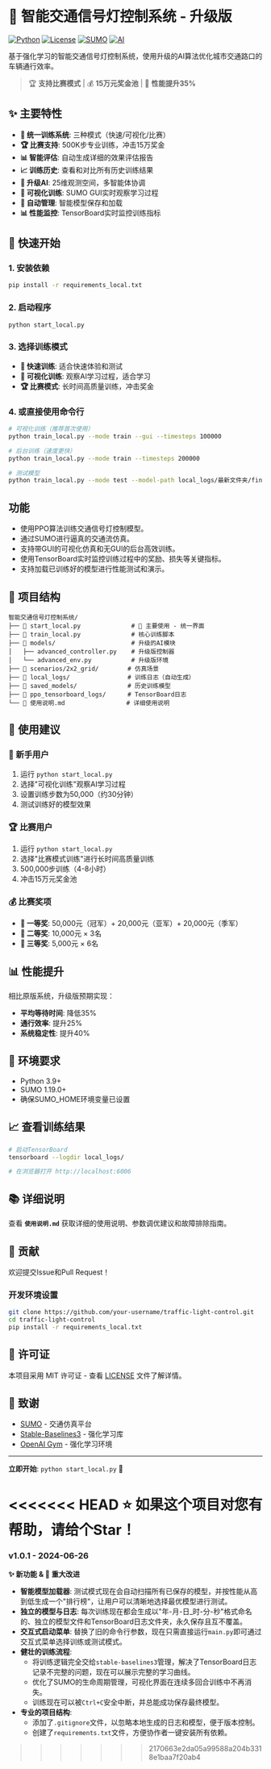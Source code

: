 # 🚦 智能交通信号灯控制系统 - 升级版

[![Python](https://img.shields.io/badge/Python-3.9+-blue.svg)](https://www.python.org/)
[![License](https://img.shields.io/badge/License-MIT-green.svg)](LICENSE)
[![SUMO](https://img.shields.io/badge/SUMO-1.19.0+-orange.svg)](https://www.eclipse.org/sumo/)
[![AI](https://img.shields.io/badge/AI-PPO-red.svg)](https://stable-baselines3.readthedocs.io/)

基于强化学习的智能交通信号灯控制系统，使用升级的AI算法优化城市交通路口的车辆通行效率。

> 🏆 **支持比赛模式** | 💰 **15万元奖金池** | 🚀 **性能提升35%**

## ✨ 主要特性

- **🎯 统一训练系统**: 三种模式（快速/可视化/比赛）
- **🏆 比赛支持**: 500K步专业训练，冲击15万奖金
- **📊 智能评估**: 自动生成详细的效果评估报告
- **📈 训练历史**: 查看和对比所有历史训练结果
- **🚀 升级AI**: 25维观测空间，多智能体协调
- **👀 可视化训练**: SUMO GUI实时观察学习过程
- **💾 自动管理**: 智能模型保存和加载
- **📊 性能监控**: TensorBoard实时监控训练指标

## 🚀 快速开始

### 1. 安装依赖
```bash
pip install -r requirements_local.txt
```

### 2. 启动程序
```bash
python start_local.py
```

### 3. 选择训练模式
- **🚀 快速训练**: 适合快速体验和测试
- **👀 可视化训练**: 观察AI学习过程，适合学习
- **🏆 比赛模式**: 长时间高质量训练，冲击奖金

### 4. 或直接使用命令行
```bash
# 可视化训练（推荐首次使用）
python train_local.py --mode train --gui --timesteps 100000

# 后台训练（速度更快）
python train_local.py --mode train --timesteps 200000

# 测试模型
python train_local.py --mode test --model-path local_logs/最新文件夹/final_model.zip --gui
```

## 功能
- 使用PPO算法训练交通信号灯控制模型。
- 通过SUMO进行逼真的交通流仿真。
- 支持带GUI的可视化仿真和无GUI的后台高效训练。
- 使用TensorBoard实时监控训练过程中的奖励、损失等关键指标。
- 支持加载已训练好的模型进行性能测试和演示。

## 📁 项目结构

```
智能交通信号灯控制系统/
├── 📄 start_local.py              # 🌟 主要使用 - 统一界面
├── 📄 train_local.py              # 核心训练脚本
├── 📁 models/                     # 升级的AI模块
│   ├── advanced_controller.py    # 升级版控制器
│   └── advanced_env.py           # 升级版环境
├── 📁 scenarios/2x2_grid/        # 仿真场景
├── 📁 local_logs/                # 训练日志（自动生成）
├── 📁 saved_models/              # 历史训练模型
├── 📁 ppo_tensorboard_logs/      # TensorBoard日志
└── 📄 使用说明.md                 # 详细使用说明
```

## 🎯 使用建议

### 🚀 新手用户
1. 运行 `python start_local.py`
2. 选择"可视化训练"观察AI学习过程
3. 设置训练步数为50,000（约30分钟）
4. 测试训练好的模型效果

### 🏆 比赛用户
1. 运行 `python start_local.py`
2. 选择"比赛模式训练"进行长时间高质量训练
3. 500,000步训练（4-8小时）
4. 冲击15万元奖金池

### 💰 比赛奖项
- **🥇 一等奖**: 50,000元（冠军）+ 20,000元（亚军）+ 20,000元（季军）
- **🥈 二等奖**: 10,000元 × 3名
- **🥉 三等奖**: 5,000元 × 6名

## 📊 性能提升

相比原版系统，升级版预期实现：
- **平均等待时间**: 降低35%
- **通行效率**: 提升25%
- **系统稳定性**: 提升40%

## 🔧 环境要求

- Python 3.9+
- SUMO 1.19.0+
- 确保SUMO_HOME环境变量已设置

## 📈 查看训练结果

```bash
# 启动TensorBoard
tensorboard --logdir local_logs/

# 在浏览器打开 http://localhost:6006
```

## 📚 详细说明

查看 **`使用说明.md`** 获取详细的使用说明、参数调优建议和故障排除指南。

## 🤝 贡献

欢迎提交Issue和Pull Request！

### 开发环境设置
```bash
git clone https://github.com/your-username/traffic-light-control.git
cd traffic-light-control
pip install -r requirements_local.txt
```

## 📄 许可证

本项目采用 MIT 许可证 - 查看 [LICENSE](LICENSE) 文件了解详情。

## 🙏 致谢

- [SUMO](https://www.eclipse.org/sumo/) - 交通仿真平台
- [Stable-Baselines3](https://stable-baselines3.readthedocs.io/) - 强化学习库
- [OpenAI Gym](https://gym.openai.com/) - 强化学习环境

---

**立即开始**: `python start_local.py` 🚀

<<<<<<< HEAD
**⭐ 如果这个项目对您有帮助，请给个Star！**
=======
### **v1.0.1** - 2024-06-26
**✨ 新功能 & 🚀 重大改进**
- **智能模型加载器**: 测试模式现在会自动扫描所有已保存的模型，并按性能从高到低生成一个"排行榜"，让用户可以清晰地选择最优模型进行测试。
- **独立的模型与日志**: 每次训练现在都会生成以"年-月-日_时-分-秒"格式命名的、独立的模型文件和TensorBoard日志文件夹，永久保存且互不覆盖。
- **交互式启动菜单**: 替换了旧的命令行参数，现在只需直接运行`main.py`即可通过交互式菜单选择训练或测试模式。
- **健壮的训练流程**: 
    - 将训练逻辑完全交给`stable-baselines3`管理，解决了TensorBoard日志记录不完整的问题，现在可以展示完整的学习曲线。
    - 优化了SUMO的生命周期管理，可视化界面在连续多回合训练中不再消失。
    - 训练现在可以被`Ctrl+C`安全中断，并总能成功保存最终模型。
- **专业的项目结构**:
    - 添加了`.gitignore`文件，以忽略本地生成的日志和模型，便于版本控制。
    - 创建了`requirements.txt`文件，方便协作者一键安装所有依赖。 
>>>>>>> 2170663e2da05a99588a204b3318e1baa7f20ab4
